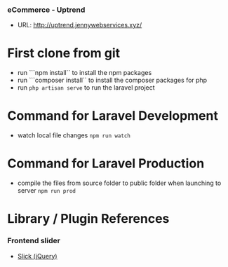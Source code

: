 ### eCommerce - Uptrend
- URL: http://uptrend.jennywebservices.xyz/

# First clone from git
- run ```npm install`` to install the npm packages
- run ```composer install`` to install the composer packages for php
- run ```php artisan serve``` to run the laravel project

# Command for Laravel Development
- watch local file changes ``` npm run watch ```

# Command for Laravel Production
- compile the files from source folder to public folder when launching to server ``` npm run prod ```


# Library / Plugin References

### Frontend slider
- [Slick (jQuery)](https://kenwheeler.github.io/slick/)